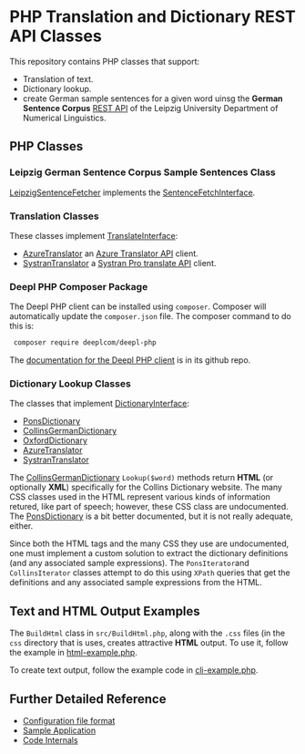 # PHP Translation and Dictionary REST API Classes

This repository contains PHP classes that support:

- Translation of text.
- Dictionary lookup.
- create German sample sentences for a given word uinsg the **German Sentence Corpus** [REST API](http://api.corpora.uni-leipzig.de/ws/swagger-ui.html#/) of the Leipzig University Department of Numerical Linguistics.

## PHP Classes

### Leipzig German Sentence Corpus Sample Sentences Class

[LeipzigSentenceFetcher](src/LeipzigSentenceFetcher.php) implements the [SentenceFetchInterface](src/SentenceFetchInterface.php).

### Translation Classes

These classes implement [TranslateInterface](src/TranslateInterface.php):

- [AzureTranslator](src/AzureTranslator.php) an [Azure Translator API](https://learn.microsoft.com/en-us/azure/cognitive-services/translator/translator-text-apis?tabs=csharp) client.
- [SystranTranslator](src/SystranTranslator.php) a [Systran Pro translate API](https://docs.systran.net/translateAPI/en/) client.

### Deepl PHP Composer Package

The Deepl PHP client can be installed using `composer`. Composer will automatically update the `composer.json` file. The composer command to do this is:

```bash
 composer require deeplcom/deepl-php
```

The [documentation for the Deepl PHP client](https://github.com/DeepLcom/deepl-php) is in its github repo.

### Dictionary Lookup Classes

The classes that implement [DictionaryInterface](src/DictionaryInterface.php):

- [PonsDictionary](src/PonsDictionary.php)
- [CollinsGermanDictionary](src/CollinsGermanDictionary.php)
- [OxfordDictionary](src/OxfordDictionary.php)
- [AzureTranslator](src/AzureTranslator.php)
- [SystranTranslator](src/SystranTranslator.php)

The [CollinsGermanDictionary](src/CollinsGermanDictionary.php) `Lookup($word)` methods return **HTML** (or optionally **XML**) specifically for the Collins Dictionary
website. The many CSS classes used in the HTML represent various kinds of information retured, like part of speech; however, these CSS class are undocumented. The
[PonsDictionary](src/PonsDictionary.php) is a bit better documented, but it is not really adequate, either.

Since both the HTML tags and the many CSS they use are undocumented, one must implement a custom solution to extract the dictionary definitions (and any associated
sample expressions). The `PonsIterator`and `CollinsIterator` classes attempt to do this using `XPath` queries that get the definitions and any
associated sample expressions from the HTML.

## Text and HTML Output Examples

The `BuildHtml` class in `src/BuildHtml.php`, along with the `.css` files (in the `css` directory that is uses, creates attractive **HTML** output. To use it, follow
the example in [html-example.php](html-example.php).

To create text output, follow the example code in [cli-example.php](cli-example.php).

## Further Detailed Reference

- [Configuration file format](docs/config.md)
- [Sample Application](docs/app.md)
- [Code Internals](docs/internals.md)
